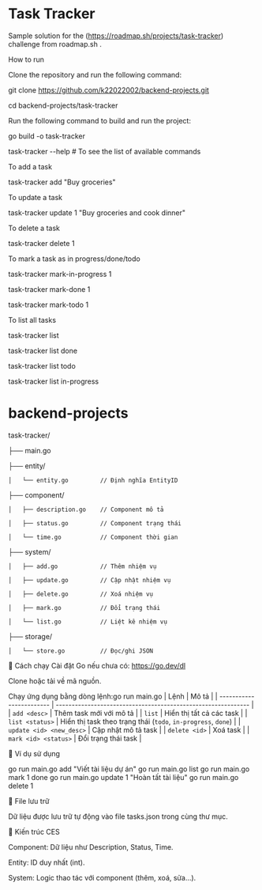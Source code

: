 # Task Tracker
Sample solution for the (https://roadmap.sh/projects/task-tracker) challenge from roadmap.sh .

How to run

Clone the repository and run the following command:

git clone https://github.com/k22022002/backend-projects.git

cd backend-projects/task-tracker

Run the following command to build and run the project:

go build -o task-tracker

task-tracker --help # To see the list of available commands

To add a task

task-tracker add "Buy groceries"

To update a task

task-tracker update 1 "Buy groceries and cook dinner"

To delete a task

task-tracker delete 1

To mark a task as in progress/done/todo

task-tracker mark-in-progress 1

task-tracker mark-done 1

task-tracker mark-todo 1

To list all tasks

task-tracker list

task-tracker list done

task-tracker list todo

task-tracker list in-progress

# backend-projects
task-tracker/

├── main.go

├── entity/

    │   └── entity.go         // Định nghĩa EntityID

├── component/

    │   ├── description.go    // Component mô tả

    │   ├── status.go         // Component trạng thái

    │   └── time.go           // Component thời gian

├── system/

    │   ├── add.go            // Thêm nhiệm vụ

    │   ├── update.go         // Cập nhật nhiệm vụ

    │   ├── delete.go         // Xoá nhiệm vụ

    │   ├── mark.go           // Đổi trạng thái

    │   └── list.go           // Liệt kê nhiệm vụ

├── storage/

    │   └── store.go          // Đọc/ghi JSON

🚀 Cách chạy
Cài đặt Go nếu chưa có: https://go.dev/dl

Clone hoặc tải về mã nguồn.

Chạy ứng dụng bằng dòng lệnh:go run main.go <command>
| Lệnh                     | Mô tả                                                         |
| ------------------------ | ------------------------------------------------------------- |
| `add <desc>`             | Thêm task mới với mô tả                                       |
| `list`                   | Hiển thị tất cả các task                                      |
| `list <status>`          | Hiển thị task theo trạng thái (`todo`, `in-progress`, `done`) |
| `update <id> <new_desc>` | Cập nhật mô tả task                                           |
| `delete <id>`            | Xoá task                                                      |
| `mark <id> <status>`     | Đổi trạng thái task                                           |


🧪 Ví dụ sử dụng

go run main.go add "Viết tài liệu dự án"
go run main.go list
go run main.go mark 1 done
go run main.go update 1 "Hoàn tất tài liệu"
go run main.go delete 1

📝 File lưu trữ

Dữ liệu được lưu trữ tự động vào file tasks.json trong cùng thư mục.

📌 Kiến trúc CES

Component: Dữ liệu như Description, Status, Time.

Entity: ID duy nhất (int).

System: Logic thao tác với component (thêm, xoá, sửa…).
